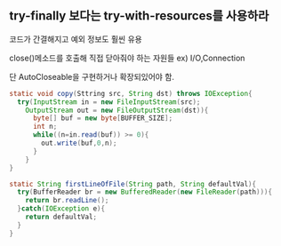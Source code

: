 ## try-finally 보다는 try-with-resources를 사용하라

코드가 간결해지고 예외 정보도 훨씬 유용

close()메소드를 호출해 직접 닫아줘야 하는 자원들
ex) I/O,Connection

단 AutoCloseable을 구현하거나 확장되있어야 함.

```java
static void copy(Sttring src, String dst) throws IOException{
  try(InputStream in = new FileInputStream(src);
    OutputStream out = new FileOutputStream(dst)){
      byte[] buf = new byte[BUFFER_SIZE];
      int n;
      while((n=in.read(buf)) >= 0){
        out.write(buf,0,n);
      }
    }
}

static String firstLineOfFile(String path, String defaultVal){
  try(BufferReader br = new BufferedReader(new FileReader(path))){
    return br.readLine();
  }catch(IOException e){
    return defaultVal;
  }
}

```

